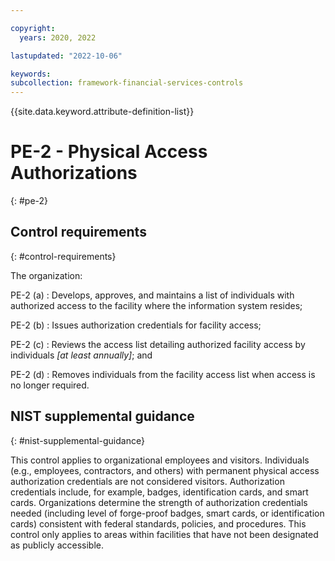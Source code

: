 ```yaml
---

copyright:
  years: 2020, 2022

lastupdated: "2022-10-06"

keywords: 
subcollection: framework-financial-services-controls
---
```


{{site.data.keyword.attribute-definition-list}}

               
# PE-2 - Physical Access Authorizations
{: #pe-2}

## Control requirements
{: #control-requirements}

The organization:

PE-2 (a)
    : Develops, approves, and maintains a list of individuals with authorized access to the facility where the information system resides;

PE-2 (b)
    : Issues authorization credentials for facility access;

PE-2 (c)
    : Reviews the access list detailing authorized facility access by individuals _[at least annually]_; and

PE-2 (d)
    : Removes individuals from the facility access list when access is no longer required.

## NIST supplemental guidance
{: #nist-supplemental-guidance}

This control applies to organizational employees and visitors. Individuals (e.g., employees, contractors, and others) with permanent physical access authorization credentials are not considered visitors. Authorization credentials include, for example, badges, identification cards, and smart cards. Organizations determine the strength of authorization credentials needed (including level of forge-proof badges, smart cards, or identification cards) consistent with federal standards, policies, and procedures. This control only applies to areas within facilities that have not been designated as publicly accessible.





